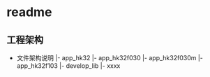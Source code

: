 # readme

## 工程架构
* 文件架构说明
    |- app_hk32
        |- app_hk32f030
        |- app_hk32f030m
        |- app_hk32f103
    |- develop_lib
        |- xxxx

